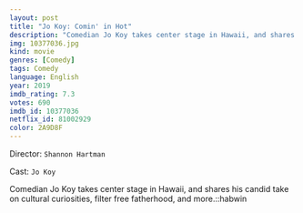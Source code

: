 ```yaml
---
layout: post
title: "Jo Koy: Comin' in Hot"
description: "Comedian Jo Koy takes center stage in Hawaii, and shares his candid take on cultural curiosities, filter free fatherhood, and more.::habwin.."
img: 10377036.jpg
kind: movie
genres: [Comedy]
tags: Comedy 
language: English
year: 2019
imdb_rating: 7.3
votes: 690
imdb_id: 10377036
netflix_id: 81002929
color: 2A9D8F
---
```

Director: `Shannon Hartman`  

Cast: `Jo Koy` 

Comedian Jo Koy takes center stage in Hawaii, and shares his candid take on cultural curiosities, filter free fatherhood, and more.::habwin